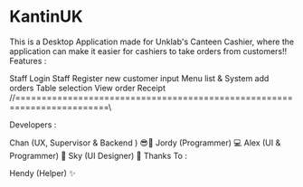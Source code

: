 # KantinUK
This is a Desktop Application made for Unklab's Canteen Cashier, where the application can make it easier for cashiers to take orders from customers!! Features :

Staff Login
Staff Register
new customer input
Menu list & System add orders
Table selection
View order Receipt
//========================================================================\\

Developers :

Chan (UX, Supervisor & Backend ) 😎📝
Jordy (Programmer) 💻
Alex (UI & Programmer) 🔧
Sky (UI Designer) 🎨
Thanks To :

Hendy (Helper) ✨
